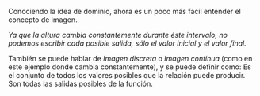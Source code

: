 Conociendo la idea de dominio, ahora es un poco más facil entender el concepto de imagen. 

*Ya que la altura cambia constantemente durante éste intervalo, no podemos escribir cada posible salida, sólo el valor inicial y el valor final.*
 
También se puede hablar de _Imagen discreta_ o _Imagen continua_ (como en este ejemplo donde cambia constantemente), y se puede definir como:
Es el conjunto de todos los valores posibles que la relación puede producir. Son todas las salidas posibles de la función. 
